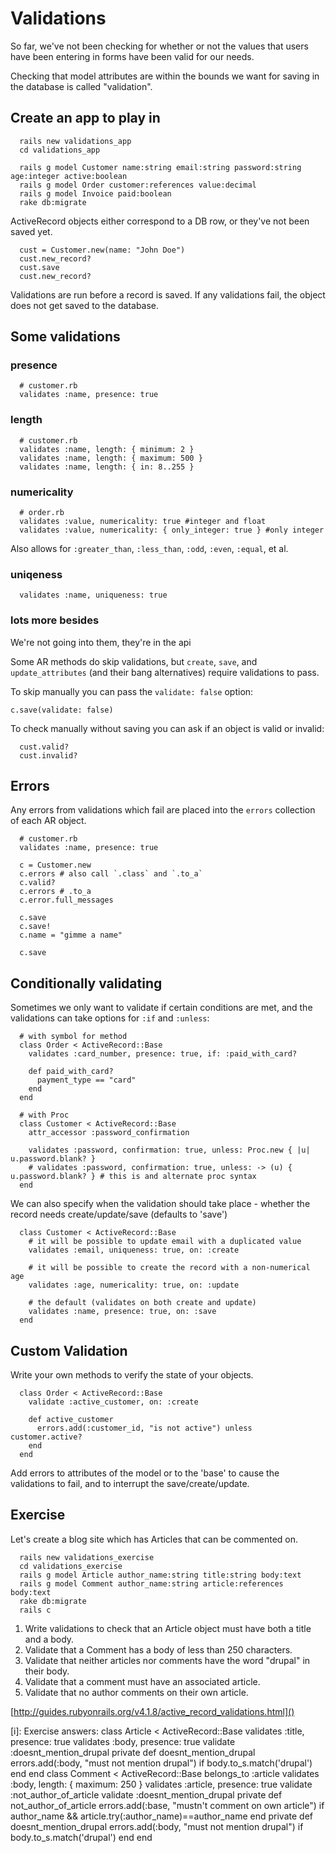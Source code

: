 # Validations


So far, we've not been checking for whether or not the values that users have been entering in forms have been valid for our needs.

Checking that model attributes are within the bounds we want for saving in the database is called "validation".


## Create an app to play in

```
  rails new validations_app
  cd validations_app

  rails g model Customer name:string email:string password:string age:integer active:boolean
  rails g model Order customer:references value:decimal
  rails g model Invoice paid:boolean
  rake db:migrate
```

ActiveRecord objects either correspond to a DB row, or they've not been saved yet.

```
  cust = Customer.new(name: "John Doe")
  cust.new_record?
  cust.save
  cust.new_record?
```

Validations are run before a record is saved. If any validations fail, the object does not get saved to the database.


##  Some validations

### presence

```
  # customer.rb
  validates :name, presence: true
```


### length

```
  # customer.rb
  validates :name, length: { minimum: 2 } 
  validates :name, length: { maximum: 500 }
  validates :name, length: { in: 8..255 }
```


### numericality

```
  # order.rb
  validates :value, numericality: true #integer and float
  validates :value, numericality: { only_integer: true } #only integer
```

Also allows for `:greater_than`, `:less_than`, `:odd`, `:even`, `:equal`, et al.


### uniqeness

```
  validates :name, uniqueness: true
```


### lots more besides

We're not going into them, they're in the api


Some AR methods do skip validations, but `create`, `save`, and `update_attributes` (and their bang alternatives) require validations to pass.

To skip manually you can pass the `validate: false` option:

`c.save(validate: false)`


To check manually without saving you can ask if an object is valid or invalid:

```
  cust.valid?
  cust.invalid?
```


## Errors

Any errors from validations which fail are placed into the `errors` collection of each AR object.

```
  # customer.rb
  validates :name, presence: true

  c = Customer.new
  c.errors # also call `.class` and `.to_a`
  c.valid?
  c.errors # .to_a
  c.error.full_messages

  c.save
  c.save!
  c.name = "gimme a name"

  c.save
```


## Conditionally validating

Sometimes we only want to validate if certain conditions are met, and the validations can take options for `:if` and `:unless`:

```
  # with symbol for method
  class Order < ActiveRecord::Base
    validates :card_number, presence: true, if: :paid_with_card?
   
    def paid_with_card?
      payment_type == "card"
    end
  end

  # with Proc
  class Customer < ActiveRecord::Base
    attr_accessor :password_confirmation

    validates :password, confirmation: true, unless: Proc.new { |u| u.password.blank? }
    # validates :password, confirmation: true, unless: -> (u) { u.password.blank? } # this is and alternate proc syntax
  end
```

We can also specify when the validation should take place - whether the record needs create/update/save (defaults to 'save')

```
  class Customer < ActiveRecord::Base
    # it will be possible to update email with a duplicated value
    validates :email, uniqueness: true, on: :create
   
    # it will be possible to create the record with a non-numerical age
    validates :age, numericality: true, on: :update
   
    # the default (validates on both create and update)
    validates :name, presence: true, on: :save
  end
```


## Custom Validation 

Write your own methods to verify the state of your objects.

```
  class Order < ActiveRecord::Base
    validate :active_customer, on: :create
   
    def active_customer
      errors.add(:customer_id, "is not active") unless customer.active?
    end
  end
```

Add errors to attributes of the model or to the 'base' to cause the validations to fail, and to interrupt the save/create/update.


## Exercise

Let's create a blog site which has Articles that can be commented on.

```
  rails new validations_exercise
  cd validations_exercise
  rails g model Article author_name:string title:string body:text
  rails g model Comment author_name:string article:references body:text
  rake db:migrate
  rails c
```

1) Write validations to check that an Article object must have both a title and a body.
2) Validate that a Comment has a body of less than 250 characters.
3) Validate that neither articles nor comments have the word "drupal" in their body.
4) Validate that a comment must have an associated article. 
5) Validate that no author comments on their own article.

[http://guides.rubyonrails.org/v4.1.8/active_record_validations.html]()


[i]: Exercise answers:
class Article < ActiveRecord::Base
  validates :title, presence: true
  validates :body, presence: true
  validate :doesnt_mention_drupal
  private
  def doesnt_mention_drupal
    errors.add(:body, "must not mention drupal") if body.to_s.match('drupal')
  end
end
class Comment < ActiveRecord::Base
  belongs_to :article
  validates :body, length: { maximum: 250 }
  validates :article, presence: true
  validate :not_author_of_article
  validate :doesnt_mention_drupal
  private
  def not_author_of_article
    errors.add(:base, "mustn't comment on own article") if author_name && article.try(:author_name)==author_name
  end
  private
  def doesnt_mention_drupal
    errors.add(:body, "must not mention drupal") if body.to_s.match('drupal')
  end
end
